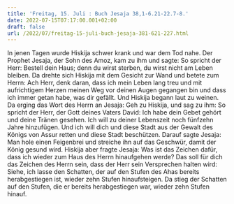 ```yaml
---
title: 'Freitag, 15. Juli : Buch Jesaja 38,1-6.21-22.7-8.'
date: 2022-07-15T07:17:00.001+02:00
draft: false
url: /2022/07/freitag-15-juli-buch-jesaja-381-621-227.html
---
```


In jenen Tagen wurde Hiskija schwer krank und war dem Tod nahe. Der Prophet Jesaja, der Sohn des Amoz, kam zu ihm und sagte: So spricht der Herr: Bestell dein Haus; denn du wirst sterben, du wirst nicht am Leben bleiben. Da drehte sich Hiskija mit dem Gesicht zur Wand und betete zum Herrn: Ach Herr, denk daran, dass ich mein Leben lang treu und mit aufrichtigem Herzen meinen Weg vor deinen Augen gegangen bin und dass ich immer getan habe, was dir gefällt. Und Hiskija begann laut zu weinen. Da erging das Wort des Herrn an Jesaja: Geh zu Hiskija, und sag zu ihm: So spricht der Herr, der Gott deines Vaters David: Ich habe dein Gebet gehört und deine Tränen gesehen. Ich will zu deiner Lebenszeit noch fünfzehn Jahre hinzufügen. Und ich will dich und diese Stadt aus der Gewalt des Königs von Assur retten und diese Stadt beschützen. Darauf sagte Jesaja: Man hole einen Feigenbrei und streiche ihn auf das Geschwür, damit der König gesund wird. Hiskija aber fragte Jesaja: Was ist das Zeichen dafür, dass ich wieder zum Haus des Herrn hinaufgehen werde? Das soll für dich das Zeichen des Herrn sein, dass der Herr sein Versprechen halten wird: Siehe, ich lasse den Schatten, der auf den Stufen des Ahas bereits herabgestiegen ist, wieder zehn Stufen hinaufsteigen. Da stieg der Schatten auf den Stufen, die er bereits herabgestiegen war, wieder zehn Stufen hinauf.